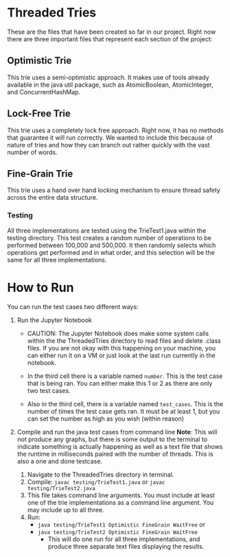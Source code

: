 # Threaded Tries

These are the files that have been created so far in our project.
Right now there are three important files that represent each section of the project:

## Optimistic Trie

This trie uses a semi-optimistic approach. It makes use of tools already available in the java util package, such as AtomicBoolean, AtomicInteger, and ConcurrentHashMap.

## Lock-Free Trie

This trie uses a completely lock free approach. Right now, it has no methods that guarantee it will run correctly. We wanted to include this because of nature of tries and how they can branch out rather quickly with the vast number of words.

## Fine-Grain Trie

This trie uses a hand over hand locking mechanism to ensure thread safety across the entire data structure.

### Testing

All three implementations are tested using the TrieTest1.java within the testing directory. This test creates a random number of operations to be performed between 100,000 and 500,000. It then randomly selects which operations get performed and in what order, and this selection will be the same for all three implementations.

# How to Run

You can run the test cases two different ways:
1. Run the Jupyter Notebook
	- CAUTION: The Jupyter Notebook does make some system calls within the the ThreadedTries directory to read files and delete .class files. If you are not okay with this happening on your machine, you can either run it on a VM or just look at the last run currently in the notebook.

	- In the third cell there is a variable named `number`. This is the test case that is 	being ran. You can either make this 1 or 2 as there are only two test cases.
	- Also in the third cell, there is a variable named `test_cases`. This is the number of times the test case gets ran. It must be at least 1, but you can set the number as high as you wish (within reason)

2. Compile and run the java test cases from command line
	**Note**: This will not produce any graphs, but there is some output to the terminal to indicate something is actually happening as well as a text file that shows the runtime in milliseconds paired with the number of threads. This is also a one and done testcase.

	1. Navigate to the ThreadedTries directory in terminal.
	2. Compile: `javac testing/TrieTest1.java` or `javac testing/TrieTest2.java`
	3. This file takes command line arguments. You must include at least one of the trie implementations as 	a command line argument. You may include up to all three.
	4. Run: 
		- ```java testing/TrieTest1 Optimistic FineGrain WaitFree```
		or
		- ```java testing/TrieTest2 Optimistic FineGrain WaitFree```
			- This will do one run for all three implementations, and produce three separate text files displaying the results.